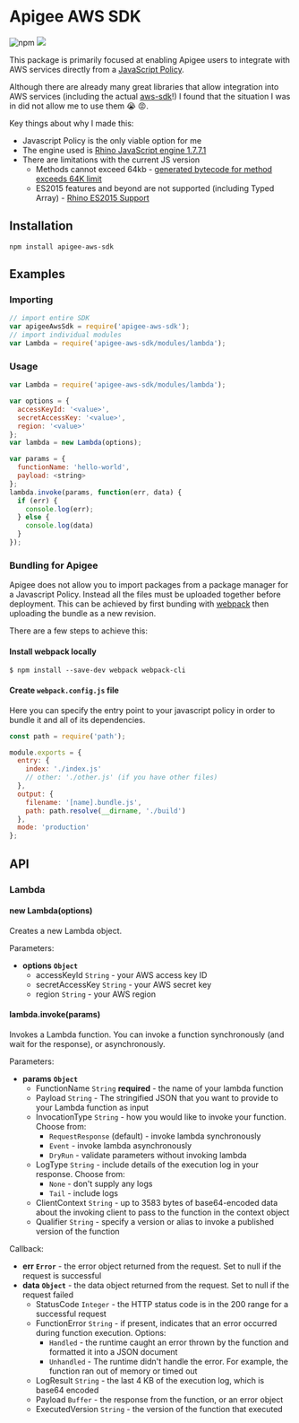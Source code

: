 # Apigee AWS SDK

![npm](https://img.shields.io/npm/v/apigee-aws-sdk)
![](https://github.com/karopolopoulos/apigee-aws-sdk/workflows/ci/badge.svg)

This package is primarily focused at enabling Apigee users to integrate with AWS services directly from a [JavaScript Policy](https://docs.apigee.com/api-platform/reference/policies/javascript-policy).

Although there are already many great libraries that allow integration into AWS services (including the actual [aws-sdk](https://www.npmjs.com/package/aws-sdk)!) I found that the situation I was in did not allow me to use them :sob: :rage:.

Key things about why I made this:

- Javascript Policy is the only viable option for me
- The engine used is [Rhino JavaScript engine 1.7.7.1](https://docs.apigee.com/release/supported-software.html#apigeeedgecloud-javascript)
- There are limitations with the current JS version
  - Methods cannot exceed 64kb - [generated bytecode for method exceeds 64K limit](http://www.programmersought.com/article/5394215653/)
  - ES2015 features and beyond are not supported (including Typed Array) - [Rhino ES2015 Support](https://mozilla.github.io/rhino/compat/engines.html)

## Installation

```shell
npm install apigee-aws-sdk
```

## Examples

### Importing

```js
// import entire SDK
var apigeeAwsSdk = require('apigee-aws-sdk');
// import individual modules
var Lambda = require('apigee-aws-sdk/modules/lambda');
```

### Usage

```js
var Lambda = require('apigee-aws-sdk/modules/lambda');

var options = {
  accessKeyId: '<value>',
  secretAccessKey: '<value>',
  region: '<value>'
};
var lambda = new Lambda(options);

var params = {
  functionName: 'hello-world',
  payload: <string>
};
lambda.invoke(params, function(err, data) {
  if (err) {
    console.log(err);
  } else {
    console.log(data)
  }
});
```

### Bundling for Apigee

Apigee does not allow you to import packages from a package manager for a Javascript Policy. Instead all the files must be uploaded together before deployment. This can be achieved by first bunding with [webpack](https://www.npmjs.com/package/webpack) then uploading the bundle as a new revision.

There are a few steps to achieve this:

#### Install webpack locally

```
$ npm install --save-dev webpack webpack-cli
```

#### Create `webpack.config.js` file

Here you can specify the entry point to your javascript policy in order to bundle it and all of its dependencies.

```js
const path = require('path');

module.exports = {
  entry: {
    index: './index.js'
    // other: './other.js' (if you have other files)
  },
  output: {
    filename: '[name].bundle.js',
    path: path.resolve(__dirname, './build')
  },
  mode: 'production'
};
```

## API

### Lambda

#### new Lambda(options)

Creates a new Lambda object.

Parameters:

- **options** **`Object`**
  - accessKeyId `String` - your AWS access key ID
  - secretAccessKey `String` - your AWS secret key
  - region `String` - your AWS region

#### lambda.invoke(params)

Invokes a Lambda function. You can invoke a function synchronously (and wait for the response), or asynchronously.

Parameters:

- **params** **`Object`**
  - FunctionName `String` **required** - the name of your lambda function
  - Payload `String` - The stringified JSON that you want to provide to your Lambda function as input
  - InvocationType `String` - how you would like to invoke your function. Choose from:
    - `RequestResponse` (default) - invoke lambda synchronously
    - `Event` - invoke lambda asynchronously
    - `DryRun` - validate parameters without invoking lambda
  - LogType `String` - include details of the execution log in your response. Choose from:
    - `None` - don't supply any logs
    - `Tail` - include logs
  - ClientContext `String` - up to 3583 bytes of base64-encoded data about the invoking client to pass to the function in the context object
  - Qualifier `String` - specify a version or alias to invoke a published version of the function

Callback:

- **err** **`Error`** - the error object returned from the request. Set to null if the request is successful
- **data** **`Object`** - the data object returned from the request. Set to null if the request failed
  - StatusCode `Integer` - the HTTP status code is in the 200 range for a successful request
  - FunctionError `String` - if present, indicates that an error occurred during function execution. Options:
    - `Handled` - the runtime caught an error thrown by the function and formatted it into a JSON document
    - `Unhandled` - The runtime didn't handle the error. For example, the function ran out of memory or timed out
  - LogResult `String` - the last 4 KB of the execution log, which is base64 encoded
  - Payload `Buffer` - the response from the function, or an error object
  - ExecutedVersion `String` - the version of the function that executed
